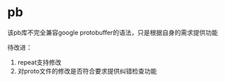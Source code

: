 pb
==
该pb库不完全兼容google protobuffer的语法，只是根据自身的需求提供功能

待改进：
1. repeat支持修改
2. 对proto文件的修改是否符合要求提供纠错检查功能

